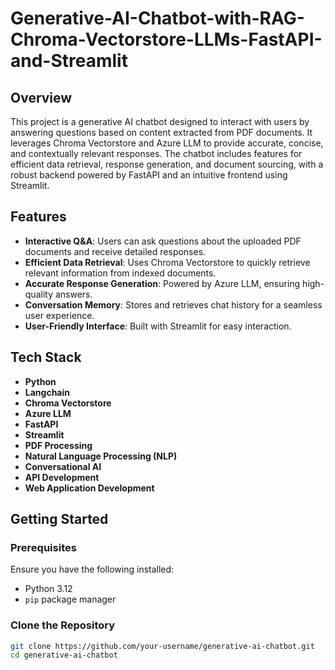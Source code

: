 # Generative-AI-Chatbot-with-RAG-Chroma-Vectorstore-LLMs-FastAPI-and-Streamlit

## Overview

This project is a generative AI chatbot designed to interact with users by answering questions based on content extracted from PDF documents. It leverages Chroma Vectorstore and Azure LLM to provide accurate, concise, and contextually relevant responses. The chatbot includes features for efficient data retrieval, response generation, and document sourcing, with a robust backend powered by FastAPI and an intuitive frontend using Streamlit.

## Features

- **Interactive Q&A**: Users can ask questions about the uploaded PDF documents and receive detailed responses.
- **Efficient Data Retrieval**: Uses Chroma Vectorstore to quickly retrieve relevant information from indexed documents.
- **Accurate Response Generation**: Powered by Azure LLM, ensuring high-quality answers.
- **Conversation Memory**: Stores and retrieves chat history for a seamless user experience.
- **User-Friendly Interface**: Built with Streamlit for easy interaction.

## Tech Stack

- **Python**
- **Langchain**
- **Chroma Vectorstore**
- **Azure LLM**
- **FastAPI**
- **Streamlit**
- **PDF Processing**
- **Natural Language Processing (NLP)**
- **Conversational AI**
- **API Development**
- **Web Application Development**

## Getting Started

### Prerequisites

Ensure you have the following installed:

- Python 3.12
- `pip` package manager

### Clone the Repository

```bash
git clone https://github.com/your-username/generative-ai-chatbot.git
cd generative-ai-chatbot

